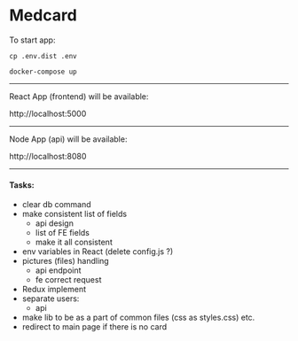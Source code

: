 # Medcard


To start app:
```
cp .env.dist .env
```
```
docker-compose up
```

-------------------

React App (frontend) will be available:

http://localhost:5000

---
Node App (api) will be available:

http://localhost:8080

---

#### Tasks:

- clear db command
- make consistent list of fields
    - api design
    - list of FE fields
    - make it all consistent
- env variables in React (delete config.js ?)
- pictures (files) handling
    - api endpoint
    - fe correct request
- Redux implement
- separate users:
    - api
- make lib to be as a part of common files (css as styles.css) etc.
- redirect to main page if there is no card